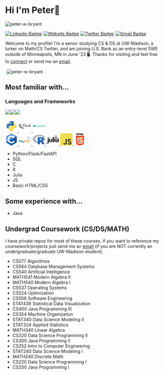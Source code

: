 # Hi I'm Peter👋
<p align="left"> <img src="https://komarev.com/ghpvc/?username=peter-w-bryant&label=Profile%20views&color=0e75b6&style=flat" alt="peter-w-bryant" /> </p>


[![Linkedin Badge](https://img.shields.io/badge/-PeterBryant-blue?style=flat&logo=Linkedin&logoColor=white&link=https://www.linkedin.com/in/jlim/)](https://www.linkedin.com/in/peter-bryant-33b7091b6/)
[![Website Badge](https://img.shields.io/badge/-peterbryant.me-47CCCC?style=flat&logo=Google-Chrome&logoColor=white&link=https://peterbryant.me)](https://peterbryant.me/)
[![Twitter Badge](https://img.shields.io/badge/-@peterwbryant-1ca0f1?style=flat&labelColor=1ca0f1&logo=twitter&logoColor=white&link=https://twitter.com/peterwbryant)](https://twitter.com/peterwbryant)
[![Gmail Badge](https://img.shields.io/badge/-peterbryant.v1-c14438?style=flat&logo=Gmail&logoColor=white&link=mailto:peterbryant.v1@gmail.com)](mailto:peterbryant.v1@gmail.com)

Welcome to my profile! I'm a senior studying CS & DS at UW-Madison, a lurker on Math/CS Twitter, and am joining U.S. Bank as an entry-level SWE outside of Minneapolis, MN in June '23 🖥️. Thanks for visiting and feel free to [connect](https://www.linkedin.com/in/peter-bryant-33b7091b6/) or send me an [email](mailto:peterbryant.v1@gmail.com).

<p>
&nbsp;<img align="center" src="https://github-readme-stats.vercel.app/api?username=peter-w-bryant&show_icons=true&locale=en&theme=tokyonight" alt="peter-w-bryant" />
</p>

## Most familiar with...

### Languages and Frameworks

<img src = "https://img.shields.io/badge/-Python-E34F26?style=flat&logo=html5&logoColor=white"><img src="https://img.shields.io/badge/-Flask-563D7C?style=flat&logo=Flask&logoColor=white"><img src="https://img.shields.io/badge/-FastAPI-eed718?style=flat&logo=FastAPI&logoColor=white">
<br>

<a href="https://www.python.org/" target="_blank" rel="noreferrer"><img src="https://raw.githubusercontent.com/devicons/devicon/master/icons/python/python-original.svg" alt="python" width="40" height="40"/> </a>
<a href="https://flask.palletsprojects.com/en/2.2.x/" target="_blank" rel="noreferrer"><img src="https://raw.githubusercontent.com/devicons/devicon/master/icons/flask/flask-original-wordmark.svg" alt="Flask" width="40" height="40"/> </a>
<a href="https://fastapi.tiangolo.com/" target="_blank" rel="noreferrer"><img src="https://raw.githubusercontent.com/devicons/devicon/master/icons/fastapi/fastapi-original-wordmark.svg" alt="FastAPI" width="40" height="40"/> </a><br>
<a href="https://www.cprogramming.com/" target="_blank" rel="noreferrer"> <img src="https://raw.githubusercontent.com/devicons/devicon/master/icons/c/c-original.svg" alt="c" width="40" height="40"/>
<a href="https://www.mysql.com/" target="_blank" rel="noreferrer"> <img src="https://raw.githubusercontent.com/devicons/devicon/master/icons/mysql/mysql-original-wordmark.svg" alt="mysql" width="40" height="40"/> </a> 
<a href="https://www.r-project.org/" target="_blank" rel="noreferrer"> <img src="https://raw.githubusercontent.com/devicons/devicon/master/icons/r/r-original.svg" alt="R" width="40" height="40"/> </a>
<a href="https://julialang.org/" target="_blank" rel="noreferrer"> <img src="https://raw.githubusercontent.com/devicons/devicon/master/icons/julia/julia-original-wordmark.svg" alt="Julia" width="40" height="40"/> </a>
<a href="https://www.javascript.com/" target="_blank" rel="noreferrer"> <img src="https://raw.githubusercontent.com/devicons/devicon/master/icons/javascript/javascript-original.svg" alt="JS" width="40" height="40"/> </a> 
<a target="_blank" rel="noreferrer"> <img src="https://raw.githubusercontent.com/devicons/devicon/master/icons/html5/html5-original-wordmark.svg" alt="HTML5" width="40" height="40"/> </a> 

- Python/Flask/FastAPI
- SQL
- C
- R
- Julia
- JS
- Basic HTML/CSS

## Some experience with...
- Java

## Undergrad Coursework (CS/DS/MATH)
I have private repos for most of these courses, if you want to reference my coursework/projects just send me an [email](mailto:peterbryant.v1@gmail.com) (if you are NOT currently an undergraduate/graduate UW-Madison student).

- CS577 Algorithms
- CS564 Database Management Systems
- CS540 Artificial Intelligence
- MATH541 Modern Algebra II
- MATH540 Modern Algebra I
- CS537 Operating Systems
- CS524 Optimization
- CS506 Software Engineering
- STAT436 Statistical Data Visualization
- CS400 Java Programming III
- CS354 Machine Organization
- STAT340 Data Science Modeling II
- STAT324 Applied Statistics
- MATH340 Linear Algebra
- CS320 Data Science Programming II
- CS300 Java Programming II
- CS252 Intro to Computer Engineering
- STAT240 Data Science Modeling I
- MATH240 Discrete Math
- CS220 Data Science Programming I
- CS200 Java Programming I
  
